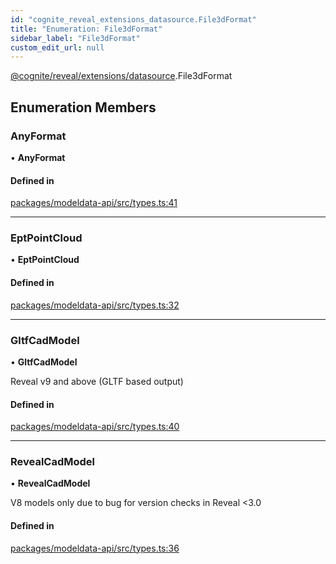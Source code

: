 ```yaml
---
id: "cognite_reveal_extensions_datasource.File3dFormat"
title: "Enumeration: File3dFormat"
sidebar_label: "File3dFormat"
custom_edit_url: null
---
```


[@cognite/reveal/extensions/datasource](../modules/cognite_reveal_extensions_datasource.md).File3dFormat

## Enumeration Members

### AnyFormat

• **AnyFormat**

#### Defined in

[packages/modeldata-api/src/types.ts:41](https://github.com/cognitedata/reveal/blob/71be00fcc/viewer/packages/modeldata-api/src/types.ts#L41)

___

### EptPointCloud

• **EptPointCloud**

#### Defined in

[packages/modeldata-api/src/types.ts:32](https://github.com/cognitedata/reveal/blob/71be00fcc/viewer/packages/modeldata-api/src/types.ts#L32)

___

### GltfCadModel

• **GltfCadModel**

Reveal v9 and above (GLTF based output)

#### Defined in

[packages/modeldata-api/src/types.ts:40](https://github.com/cognitedata/reveal/blob/71be00fcc/viewer/packages/modeldata-api/src/types.ts#L40)

___

### RevealCadModel

• **RevealCadModel**

V8 models only due to bug for version checks in Reveal \<3.0

#### Defined in

[packages/modeldata-api/src/types.ts:36](https://github.com/cognitedata/reveal/blob/71be00fcc/viewer/packages/modeldata-api/src/types.ts#L36)
